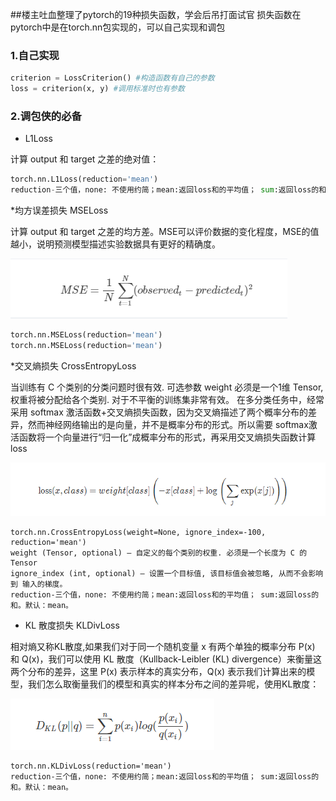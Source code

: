 ##楼主吐血整理了pytorch的19种损失函数，学会后吊打面试官
损失函数在pytorch中是在torch.nn包实现的，可以自己实现和调包

### 1.自己实现

```python
criterion = LossCriterion() #构造函数有自己的参数
loss = criterion(x, y) #调用标准时也有参数
```

### 2.调包侠的必备

* L1Loss

计算 output 和 target 之差的绝对值：
```python
torch.nn.L1Loss(reduction='mean')
reduction-三个值，none: 不使用约简；mean:返回loss和的平均值； sum:返回loss的和。默认：mean。
```
*均方误差损失 MSELoss

计算 output 和 target 之差的均方差。MSE可以评价数据的变化程度，MSE的值越小，说明预测模型描述实验数据具有更好的精确度。

![MSE](assets/MSE.PNG)


```python
torch.nn.MSELoss(reduction='mean')
torch.nn.MSELoss(reduction='mean')
```
*交叉熵损失 CrossEntropyLoss

当训练有 C 个类别的分类问题时很有效. 可选参数 weight 必须是一个1维 Tensor, 权重将被分配给各个类别. 对于不平衡的训练集非常有效。
在多分类任务中，经常采用 softmax 激活函数+交叉熵损失函数，因为交叉熵描述了两个概率分布的差异，然而神经网络输出的是向量，并不是概率分布的形式。所以需要 softmax激活函数将一个向量进行“归一化”成概率分布的形式，再采用交叉熵损失函数计算 loss

![crossEntorpyLoss](assets/交叉熵损失.PNG)

```
torch.nn.CrossEntropyLoss(weight=None, ignore_index=-100, reduction='mean')
weight (Tensor, optional) – 自定义的每个类别的权重. 必须是一个长度为 C 的 Tensor
ignore_index (int, optional) – 设置一个目标值, 该目标值会被忽略, 从而不会影响到 输入的梯度。
reduction-三个值，none: 不使用约简；mean:返回loss和的平均值； sum:返回loss的和。默认：mean。
```

* KL 散度损失 KLDivLoss

相对熵又称KL散度,如果我们对于同一个随机变量 x 有两个单独的概率分布 P(x) 和 Q(x)，我们可以使用 KL 散度（Kullback-Leibler (KL) divergence）来衡量这两个分布的差异，这里 P(x) 表示样本的真实分布，Q(x) 表示我们计算出来的模型，我们怎么取衡量我们的模型和真实的样本分布之间的差异呢，使用KL散度：

![KL](assets/KL.PNG)
```
torch.nn.KLDivLoss(reduction='mean')
reduction-三个值，none: 不使用约简；mean:返回loss和的平均值； sum:返回loss的和。默认：mean。
```




